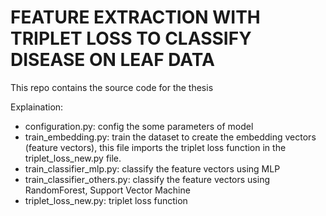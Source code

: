 # FEATURE EXTRACTION WITH TRIPLET LOSS TO CLASSIFY DISEASE ON LEAF DATA

This repo contains the source code for the thesis

Explaination: 
- configuration.py: config the some parameters of model
- train_embedding.py: train the dataset to create the embedding vectors (feature vectors), this file imports the triplet loss function in the triplet_loss_new.py file.
- train_classifier_mlp.py: classify the feature vectors using MLP
- train_classifier_others.py: classify the feature vectors using RandomForest, Support Vector Machine
- triplet_loss_new.py: triplet loss function
